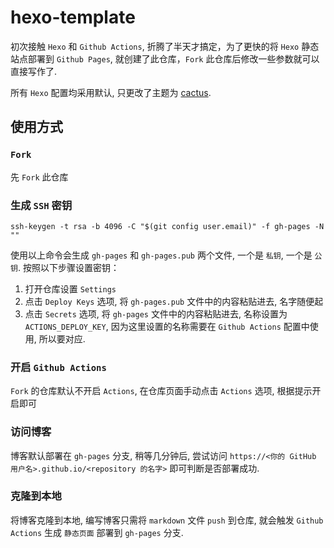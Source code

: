# hexo-template

初次接触 `Hexo` 和 `Github Actions`, 折腾了半天才搞定，为了更快的将 `Hexo` 静态站点部署到 `Github Pages`, 就创建了此仓库，`Fork` 此仓库后修改一些参数就可以直接写作了.

所有 `Hexo` 配置均采用默认, 只更改了主题为 [cactus](https://github.com/probberechts/hexo-theme-cactus).

## 使用方式

### `Fork`

先 `Fork` 此仓库

### 生成 `SSH` 密钥

```
ssh-keygen -t rsa -b 4096 -C "$(git config user.email)" -f gh-pages -N ""
```

使用以上命令会生成 `gh-pages` 和 `gh-pages.pub` 两个文件, 一个是 `私钥`, 一个是 `公钥`. 按照以下步骤设置密钥：

1. 打开仓库设置 `Settings`
2. 点击 `Deploy Keys` 选项, 将 `gh-pages.pub` 文件中的内容粘贴进去, 名字随便起
3. 点击 `Secrets` 选项, 将 `gh-pages` 文件中的内容粘贴进去, 名称设置为 `ACTIONS_DEPLOY_KEY`, 因为这里设置的名称需要在 `Github Actions` 配置中使用, 所以要对应.

### 开启 `Github Actions`

`Fork` 的仓库默认不开启 `Actions`, 在仓库页面手动点击 `Actions` 选项, 根据提示开启即可

### 访问博客

博客默认部署在 `gh-pages` 分支, 稍等几分钟后, 尝试访问 `https://<你的 GitHub 用户名>.github.io/<repository 的名字>` 即可判断是否部署成功.

### 克隆到本地

将博客克隆到本地, 编写博客只需将 `markdown` 文件 `push` 到仓库, 就会触发 `Github Actions` 生成 `静态页面` 部署到 `gh-pages` 分支.
